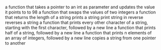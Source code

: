 a function that takes a pointer to an int as parameter and updates the value it points to to 98
a function that swaps the values of two integers
a function that returns the length of a string
prints a string
print string in reverse
reverses a string
a function that prints every other character of a string, starting with the first character, followed by a new line
a function that prints half of a string, followed by a new line
a function that prints n elements of an array of integers, followed by a new line
copies a string from one pointer to another
